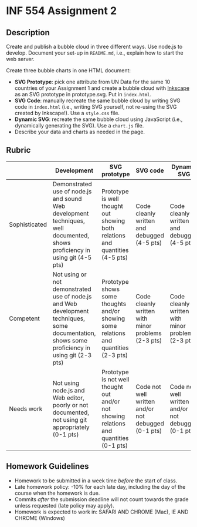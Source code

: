 # INF 554 Assignment 2

## Description 

Create and publish a bubble cloud in three different ways. Use node.js to develop. Document your set-up in `README.md`, i.e., explain how to start the web server. 

Create three bubble charts in one HTML document:
* **SVG Prototype**: pick one attribute from UN Data for the same 10 countries of your Assignment 1 and create a bubble cloud with [Inkscape](http://www.inkscape.org) as an SVG prototype in prototype.svg. Put in `index.html`.
* **SVG Code**: manually recreate the same bubble cloud by writing SVG code in `index.html` (i.e., writing SVG yourself, not re-using the SVG created by Inkscape!). Use a `style.css` file.
* **Dynamic SVG**: recreate the same bubble cloud using JavaScript (i.e., dynamically generating the SVG). Use a `chart.js` file.
* Describe your data and charts as needed in the page.

## Rubric

| 	            | Development  	| SVG prototype	| SVG code | Dynamic SVG |
| ------------- | ------------- | ------------- | -------- | ----------- |
| Sophisticated	| Demonstrated use of node.js and sound Web development techniques, well documented, shows proficiency in using git (4-5 pts)| Prototype is well thought out showing both relations and quantities (4-5 pts)| Code cleanly written and debugged (4-5 pts)| Code cleanly written and debugged (4-5 pts)|
| Competent	    | Not using or not demonstrated use of node.js and Web development techniques, some documentation, shows some proficiency in using git (2-3 pts) | Prototype shows some thoughts and/or showing some relations and quantities (2-3 pts)| Code cleanly written with minor problems (2-3 pts)| Code cleanly written with minor problems (2-3 pts)|
| Needs work	  | Not using node.js and Web editor, poorly or not documented, not using git appropriately (0-1 pts)| Prototype is not well thought out and/or not showing relations and quantities (0-1 pts)| Code not well written and/or not debugged (0-1 pts)| Code not well written and/or not debugged (0-1 pts)|


## Homework Guidelines
- Homework to be submitted in a week time *before* the start of class.
- Late homework policy: -10% for each late day, including the day of the course when the homework is due.
- Commits *after* the submission deadline will not count towards the grade unless requested (late policy may apply).
- Homework is expected to work in: SAFARI AND CHROME (Mac), IE AND CHROME (Windows)
